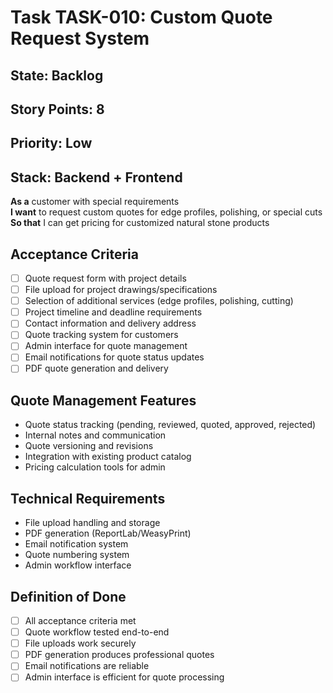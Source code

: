 # Task TASK-010: Custom Quote Request System

## State: Backlog
## Story Points: 8
## Priority: Low
## Stack: Backend + Frontend

**As a** customer with special requirements  
**I want** to request custom quotes for edge profiles, polishing, or special cuts  
**So that** I can get pricing for customized natural stone products

## Acceptance Criteria  
- [ ] Quote request form with project details
- [ ] File upload for project drawings/specifications
- [ ] Selection of additional services (edge profiles, polishing, cutting)
- [ ] Project timeline and deadline requirements
- [ ] Contact information and delivery address
- [ ] Quote tracking system for customers
- [ ] Admin interface for quote management
- [ ] Email notifications for quote status updates
- [ ] PDF quote generation and delivery

## Quote Management Features
- Quote status tracking (pending, reviewed, quoted, approved, rejected)
- Internal notes and communication
- Quote versioning and revisions
- Integration with existing product catalog
- Pricing calculation tools for admin

## Technical Requirements
- File upload handling and storage
- PDF generation (ReportLab/WeasyPrint)
- Email notification system
- Quote numbering system
- Admin workflow interface

## Definition of Done
- [ ] All acceptance criteria met
- [ ] Quote workflow tested end-to-end
- [ ] File uploads work securely
- [ ] PDF generation produces professional quotes
- [ ] Email notifications are reliable
- [ ] Admin interface is efficient for quote processing